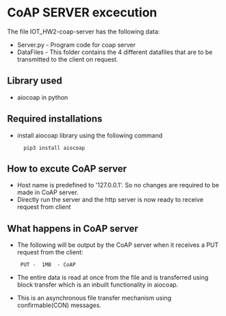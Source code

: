 # CoAP SERVER excecution
The file IOT_HW2-coap-server has the following data:
- Server.py - Program code for coap server
- DataFiles - This folder contains the 4 different datafiles that are to be transmitted to the client on request.

## Library used
- aiocoap in python

## Required installations
- install aiocoap library using the following command

    ```  pip3 install aiocoap```

## How to excute CoAP server
- Host name is predefined to '127.0.0.1'. So no changes are required to be made in CoAP server.
- Directly run the server and the http server is now ready to receive request from client

## What happens in CoAP server
-  The following will be output by the CoAP server when it receives a PUT request from the client:

    ``` PUT -  1MB  - CoAP```
-   The entire data is read at once from the file and is transferred using block transfer which is an inbuilt functionality in aiocoap.
- This is an asynchronous file transfer mechanism using confirmable(CON) messages.